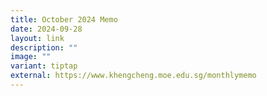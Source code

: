 ```yaml
---
title: October 2024 Memo
date: 2024-09-28
layout: link
description: ""
image: ""
variant: tiptap
external: https://www.khengcheng.moe.edu.sg/monthlymemo
---
```

